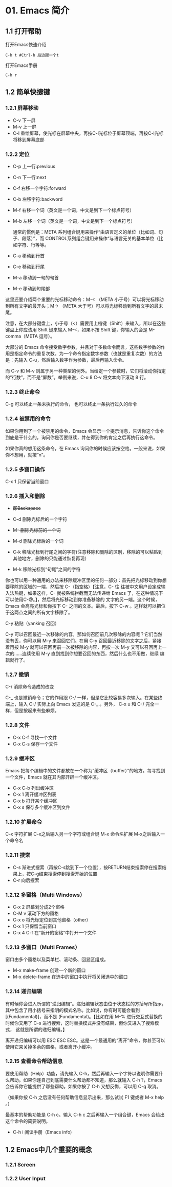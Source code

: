 # 01. Emacs 简介


## 1.1 打开帮助

打开Emacs快速介绍
```
C-h t #Ctrl-h 后边跟一个t
```


打开Emacs手册
```
C-h r
```


## 1.2 简单快捷键

### 1.2.1 屏幕移动

* C-v 下一屏
* M-v 上一屏
* C-l 重绘屏幕，使光标在屏幕中央，再按C-l光标位于屏幕顶端，再按C-l光标将移到屏幕底部

### 1.2.2 定位

* C-p 上一行:previous
* C-n 下一行:next
* C-f 右移一个字符:forward
* C-b 左移字符:backword

* M-f 右移一个词（英文是一个词，中文是到下一个标点符号）
* M-b 左移一个词（英文是一个词，中文是到下一个标点符号）



	通常的惯例是：META 系列组合键用来操作“由语言定义的单位（比如词、句子、段落）”，而 CONTROL系列组合键用来操作“与语言无关的基本单位（比如字符、行等等。

* C-a 移动到行首
* C-e 移动到行尾

* M-a 移动到一句的句首
* M-e 移动到句尾部


这里还要介绍两个重要的光标移动命令：M-< （META 小于号）可以将光标移动到所有文字的最开头；M-> （META 大于号）可以将光标移动到所有文字的最末尾。

注意，在大部分键盘上，小于号（<）需要用上档键（Shift）来输入，所以在这些键盘上你应该用 Shift 键来输入 M-<，如果不按 Shift 键，你输入的会是
M-comma（META 逗号）。


大部分的 Emacs 命令接受数字参数，并且对于多数命令而言，这些数字参数的作用是指定命令的重复次数。为一个命令指定数字参数（也就是重复次数）的方法
是：先输入 C-u，然后输入数字作为参数，最后再输入命令。

而 C-v 和 M-v 则属于另一种类型的例外。当给定一个参数时，它们将滚动你指定的“行数”，而不是“屏数”。举例来说，C-u 8 C-v 将文本向下滚动 8 行。

### 1.2.3 终止命令

C-g 可以终止一条未执行的命令， 也可以终止一条执行过久的命令


### 1.2.4 被禁用的命令

如果你用到了一个被禁用的命令，Emacs 会显示一个提示消息，告诉你这个命令到底是干什么的，询问你是否要继续，并在得到你的肯定之后再执行这命令。

如果你真的想用这条命令，在 Emacs 询问你的时候应该按空格。一般来说，如果你不想用，就按“n”。


### 1.2.5 多窗口操作

C-x 1 只保留当前窗口

### 1.2.6 插入和删除

* <DEL> 即Backspace
* C-d 删除光标后的一个字符

* M-<DEL> 删除光标前的一个词
* M-d 	删除光标后的一个词

* C-k	移除光标到行尾之间的字符(注意移除和删除的区别，移除的可以粘贴到其他地方，删除的只能通过恢复再现）
* M-k	移除光标到“句尾”之间的字符


你也可以用一种通用的办法来移除缓冲区里的任何一部分：首先把光标移动到你想要移除的区域的一端，然后按 C-<SPC>（<SPC>指空格）【注意，C-<SPC> 往
往被中文用户设定成输入法热键，如果这样，C-<SPC> 就被系统拦截而无法传递给 Emacs 了，在这种情况下可以使用C-@。】，然后将光标移动到你准备移除的
文字的另一端。这个时候， Emacs 会高亮光标和你按下 C-<SPC> 之间的文本。最后，按下 C-w 。这样就可以把位于这两点之间的所有文字移除了。


C-y	粘贴（yanking 召回）


C-y 可以召回最近一次移除的内容，那如何召回前几次移除的内容呢？它们当然没有丢，你可以用 M-y 来召回它们。在用 C-y 召回最近移除的文字之后，紧接
着再按 M-y 就可以召回再前一次被移除的内容，再按一次 M-y 又可以召回再上一次的……连续使用 M-y 直到找到你想要召回的东西，然后什么也不用做，继续
编辑就行了。


### 1.2.7 撤销

C-/	消除命令造成的改变

C-_ 也是撤销命令；它的作用跟 C-/ 一样，但是它比较容易多次输入。在某些终端上，输入 C-/ 实际上向 Emacs 发送的是 C-_ 。另外， C-x u 和 C-/ 完全一样，但是按起来有些麻烦。

### 1.2.8 文件


* C-x C-f	寻找一个文件
* C-x C-s	保存一个文件


### 1.2.9 缓冲区

Emacs 把每个编辑中的文件都放在一个称为“缓冲区（buffer）”的地方。每寻找到一个文件，Emacs 就在其内部开辟一个缓冲区。

* C-x C-b	列出缓冲区
* C-x 1		离开缓冲区列表
* C-x b		打开某个缓冲区
* C-x s		保存多个缓冲区到文件		

### 1.2.10 扩展命令

C-x 字符扩展	C-x之后输入另一个字符或组合键
M-x 命令名扩展	M-x之后输入一个命令名

### 1.2.11 搜索

* C-s	渐进式搜索（再按C-s跳到下一个位置），按RETURN结束搜索停在搜索结果上，按C-g结束搜索停到搜索开始的位置
* C-r	向后搜索


### 1.2.12 多窗格（Multi Windows）

* C-x 2	屏幕划分成2个窗格
* C-M v	滚动下方的窗格
* C-x o	将光标定位到其他窗格（other）
* C-x 1	只保留当前窗口
* C-x 4 C-f	在“新开的窗格”中打开一个文件


### 1.2.13 多窗口（Multi Frames）

窗口由多个窗格以及菜单栏、滚动条、回显区组成。

* M-x make-frame <Return>	创建一个新的窗口
* M-x delete-frame <Return>	在选中的窗口中执行将关闭选中的窗口


### 1.2.14 递归编辑

有时候你会进入所谓的“递归编辑”。递归编辑状态由位于状态栏的方括号所指示，其中包含了用小括号来指明的模式名称。比如说，你有时可能会看到[(Fundamental)]，而不是 (Fundamental)。【比如在用 M-% 进行交互式替换的时候你又用了 C-s 进行搜索，这时替换模式并没有结束，但你又进入了搜索模式，
这就是所谓的递归编辑。】

离开递归编辑可以用 ESC ESC ESC。这是一个最通用的“离开”命令，你甚至可以使用它来关掉多余的窗格，或者离开小缓冲。


### 1.2.15 查看命令帮助信息

要使用帮助（Help）功能，请先输入 C-h，然后再输入一个字符以说明你需要什么帮助。如果你连自己到底需要什么帮助都不知道，那么就输入 C-h ?，Emacs
会告诉你它能提供了哪些帮助。如果你按了 C-h 又想反悔，可以用 C-g 取消。

（如果你按 C-h 之后没有任何帮助信息显示出来，那么试试 F1 键或者 M-x help <Return> 。）

最基本的帮助功能是 C-h c。输入 C-h c 之后再输入一个组合键，Emacs 会给出这个命令的简要说明。


* C-h i 阅读手册（Emacs info)

## 1.2 Emacs中几个重要的概念


### 1.2.1 Screen



### 1.2.2 User Input
